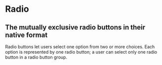 # Radio

## The mutually exclusive radio buttons in their native format


Radio buttons let users select one option from two or more choices. Each option is represented by one radio button; a user can select only one radio button in a radio button group.
